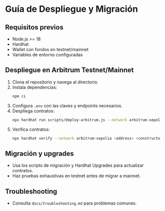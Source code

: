 # Guía de Despliegue y Migración

## Requisitos previos
- Node.js >= 18
- Hardhat
- Wallet con fondos en testnet/mainnet
- Variables de entorno configuradas

## Despliegue en Arbitrum Testnet/Mainnet
1. Clona el repositorio y navega al directorio.
2. Instala dependencias:
   ```bash
   npm ci
   ```
3. Configura `.env` con las claves y endpoints necesarios.
4. Despliega contratos:
   ```bash
   npx hardhat run scripts/deploy-arbitrum.js --network arbitrum-sepolia
   ```
5. Verifica contratos:
   ```bash
   npx hardhat verify --network arbitrum-sepolia <address> <constructor_args>
   ```

## Migración y upgrades
- Usa los scripts de migración y Hardhat Upgrades para actualizar contratos.
- Haz pruebas exhaustivas en testnet antes de migrar a mainnet.

## Troubleshooting
- Consulta `docs/troubleshooting.md` para problemas comunes. 